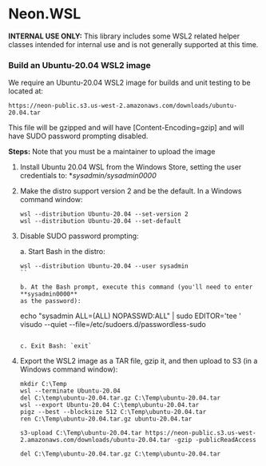 ﻿Neon.WSL
========

**INTERNAL USE ONLY:** This library includes some WSL2 related helper classes intended for internal use and is not generally supported at this time.

### Build an Ubuntu-20.04 WSL2 image

We require an Ubuntu-20.04 WSL2 image for builds and unit testing to be located at:

    https://neon-public.s3.us-west-2.amazonaws.com/downloads/ubuntu-20.04.tar

This file will be gzipped and will have [Content-Encoding=gzip] and will have 
SUDO password prompting disabled.

**Steps:** Note that you must be a maintainer to upload the image

1. Install Ubuntu 20.04 WSL from the Windows Store, setting the user 
   credentials to: **sysadmin/sysadmin0000*

2. Make the distro support version 2 and be the default.  In a Windows command window:

   ```
   wsl --distribution Ubuntu-20.04 --set-version 2
   wsl --distribution Ubuntu-20.04 --set-default
   ```

3. Disable SUDO password prompting:

   a. Start Bash in the distro:

      ```
      wsl --distribution Ubuntu-20.04 --user sysadmin
      ``

   b. At the Bash prompt, execute this command (you'll need to enter **sysadmin0000**
      as the password):

      ```
      echo "sysadmin ALL=(ALL) NOPASSWD:ALL" | sudo EDITOR='tee ' visudo --quiet --file=/etc/sudoers.d/passwordless-sudo
      ```

    c. Exit Bash: `exit`

4. Export the WSL2 image as a TAR file, gzip it, and then upload to S3 (in a Windows command window):

    ```
    mkdir C:\Temp
    wsl --terminate Ubuntu-20.04
    del C:\temp\ubuntu-20.04.tar.gz C:\Temp\ubuntu-20.04.tar
    wsl --export Ubuntu-20.04 C:\temp\ubuntu-20.04.tar
    pigz --best --blocksize 512 C:\Temp\ubuntu-20.04.tar
    ren C:\Temp\ubuntu-20.04.tar.gz ubuntu-20.04.tar

    s3-upload C:\Temp\ubuntu-20.04.tar https://neon-public.s3.us-west-2.amazonaws.com/downloads/ubuntu-20.04.tar -gzip -publicReadAccess

    del C:\Temp\ubuntu-20.04.tar.gz C:\temp\ubuntu-20.04.tar
    
    ```

